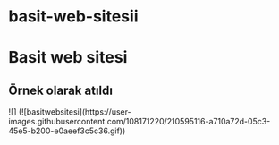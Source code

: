 # basit-web-sitesii
<h1>Basit web sitesi</h1>

<h2>Örnek olarak atıldı</h2>
![] (![basitwebsitesi](https://user-images.githubusercontent.com/108171220/210595116-a710a72d-05c3-45e5-b200-e0aeef3c5c36.gif))
